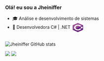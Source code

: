 ### Olá! eu sou a Jheiniffer
- 🎓 Análise e desenvolvimento de sistemas
- 🌱 Desenvolvedora C# | .NET <img align="center" alt="Rafa-Csharp" height="30" width="40" src="https://raw.githubusercontent.com/devicons/devicon/master/icons/csharp/csharp-original.svg">
 ##

 ![Jheiniffer GitHub stats](https://github-readme-stats.vercel.app/api?username=jheinifferoliveira&show_icons=true&theme=radical)


<div>
 <a href="https://www.linkedin.com/in/jheinifferoliveira" tarfet="_blank"><img
src="https://img.shields.io/badge/LinkedIn-0077B5?style=for-the-badge&logo=linkedin&logoColor=white"
target="_blank"></a>
 <a href = "mailto:jheiniffer2013@gmail.com"><img src="https://img.shields.io/badge/-Gmail-%23333?style=for-the-badge&logo=gmail&logoColor=white" target="_blank"></a>
</div>
 
